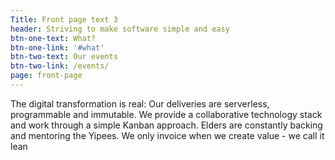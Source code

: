 ```yaml
---
Title: Front page text 3
header: Striving to make software simple and easy
btn-one-text: What?
btn-one-link: '#what'
btn-two-text: Our events
btn-two-link: /events/
page: front-page
---
```

The digital transformation is real: Our deliveries are serverless, programmable and immutable. We provide a collaborative technology stack and work through a simple Kanban approach. Elders are constantly backing and mentoring the Yipees. We only invoice when we create value - we call it lean
